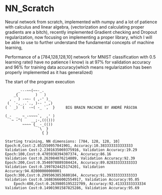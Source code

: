 # NN_Scratch

Neural network from scratch, implemented with numpy and a lot of patience with calculus and linear algebra, (vectorization and calculating proper gradients are a bitch), recently implemented Gradient checking and Dropout regularization, now focusing on implementing a proper library, which I will be able to use to further understand the fundamental concepts of machine learning,

Performance of a [784,128,128,10] network for MNIST classification with 0.5 learning rate(I have no patience I know) is at 
97% for validation accuracy and 96% for training data accuracy(which means regularization has been properly implemented as it has generalized)

The start of the program execution
```
      _---~~(~~-_.
    _{        )   )
  ,   ) -~~- ( ,-' )_
 (  `-,_..`., )-- '_,)
( ` _)  (  -~( -_ `,  }     BIG BRAIN MACHINE BY ANDRÉ PÁSCOA

(_-  _  ~_-~~~~`,  ,' )
  `~ -^(    __;-,((()))
        ~~~~ {_ -_(())
               `\  }
                 { } 

Starting training, NN dimensions: [784, 128, 128, 10]
Epoch:0,Cost:2.851550957041901, Accuracy:10.383333333333333
Validation Cost:2.2301635069375916, Validation Accuracy:19.29
Epoch:100,Cost:0.4705938394307374, Accuracy:86.16
Validation Cost:0.263984076214809, Validation Accuracy:92.39
Epoch:200,Cost:0.3546978889384424, Accuracy:89.82833333333333
Validation Cost:0.1997824425174201, Validation Accuracy:94.02000000000001
Epoch:300,Cost:0.2995063853680104, Accuracy:91.39333333333333
Validation Cost:0.16883666002554917, Validation Accuracy:95.05
	Epoch:400,Cost:0.2639805195222709, Accuracy:92.41333333333334
Validation Cost:0.14901901587825286, Validation Accuracy:95.69

```
